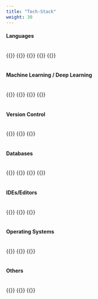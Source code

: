 ```yaml
---
title: "Tech-Stack"
weight: 30
---
```



#### Languages
<br/>
<div>
{{<badge "Python" "https://img.shields.io/badge/python-3670A0?style=for-the-badge&logo=python&logoColor=ffdd54" "bagde">}}
{{<badge "Swift" "https://img.shields.io/badge/swift-F54A2A?style=for-the-badge&logo=swift&logoColor=white" "bagde">}}
{{<badge "Java" "https://img.shields.io/badge/java-%23ED8B00.svg?style=for-the-badge&logo=java&logoColor=white" "bagde">}}
{{<badge "Markdown" "https://img.shields.io/badge/markdown-%23000000.svg?style=for-the-badge&logo=markdown&logoColor=white" "bagde">}}
{{<badge "LaTeX" "https://img.shields.io/badge/latex-%23008080.svg?style=for-the-badge&logo=latex&logoColor=white" "bagde">}}
</div>
<br/>

#### Machine Learning / Deep Learning
<br/>
<div>
{{<badge "Pandas" "https://img.shields.io/badge/pandas-%23150458.svg?style=for-the-badge&logo=pandas&logoColor=white" "bagde">}}
{{<badge "NumPy" "https://img.shields.io/badge/numpy-%23013243.svg?style=for-the-badge&logo=numpy&logoColor=white" "bagde">}}
{{<badge "scikit-learn" "https://img.shields.io/badge/scikit--learn-%23F7931E.svg?style=for-the-badge&logo=scikit-learn&logoColor=white" "bagde">}}
{{<badge "PyTorch" "https://img.shields.io/badge/PyTorch-%23EE4C2C.svg?style=for-the-badge&logo=PyTorch&logoColor=white" "bagde">}}
</div>
<br/>

#### Version Control
<br/>
<div>
{{<badge "Git" "https://img.shields.io/badge/git-%23F05033.svg?style=for-the-badge&logo=git&logoColor=white" "bagde">}}
{{<badge "GitHub" "https://img.shields.io/badge/github-%23121011.svg?style=for-the-badge&logo=github&logoColor=white" "bagde">}}
{{<badge "GitLab" "https://img.shields.io/badge/gitlab-%23181717.svg?style=for-the-badge&logo=gitlab&logoColor=white" "bagde">}}
</div>
<br/>

#### Databases
<br/>
<div>
{{<badge "ElasticSearch" "https://img.shields.io/badge/-ElasticSearch-005571?style=for-the-badge&logo=elasticsearch" "bagde">}}
{{<badge "Neo4J" "https://img.shields.io/badge/Neo4j-008CC1?style=for-the-badge&logo=neo4j&logoColor=white" "bagde">}}
{{<badge "MySQL" "https://img.shields.io/badge/mysql-%2300f.svg?style=for-the-badge&logo=mysql&logoColor=white" "bagde">}}
{{<badge "SQLite" "https://img.shields.io/badge/sqlite-%2307405e.svg?style=for-the-badge&logo=sqlite&logoColor=white" "bagde">}}
</div>
<br/>

#### IDEs/Editors
<br/>
<div>
{{<badge "Neovim" "https://img.shields.io/badge/NeoVim-%2357A143.svg?&style=for-the-badge&logo=neovim&logoColor=white" "bagde">}}
{{<badge "Visual Studio Code" "https://img.shields.io/badge/Visual%20Studio%20Code-0078d7.svg?style=for-the-badge&logo=visual-studio-code&logoColor=white" "bagde">}}
{{<badge "Jupyter Lab" "https://img.shields.io/badge/jupyter-%23FA0F00.svg?style=for-the-badge&logo=jupyter&logoColor=white" "bagde">}}
</div>
<br/>

#### Operating Systems
<br/>
<div>
{{<badge "Mac OS" "https://img.shields.io/badge/mac%20os-000000?style=for-the-badge&logo=macos&logoColor=F0F0F0" "bagde">}}
{{<badge "Pop! OS" "https://img.shields.io/badge/Pop!_OS-48B9C7?style=for-the-badge&logo=Pop!_OS&logoColor=white" "bagde">}}
{{<badge "Windows" "https://img.shields.io/badge/Windows-0078D6?style=for-the-badge&logo=windows&logoColor=white" "bagde">}}
</div>
<br/>

#### Others
<br/>
<div>
{{<badge "Jira" "https://img.shields.io/badge/jira-%230A0FFF.svg?style=for-the-badge&logo=jira&logoColor=white" "bagde">}}
{{<badge "Docker" "https://img.shields.io/badge/docker-%230db7ed.svg?style=for-the-badge&logo=docker&logoColor=white" "bagde">}}
{{<badge "Terraform" "https://img.shields.io/badge/terraform-%235835CC.svg?style=for-the-badge&logo=docker&logoColor=white" "bagde">}}
</div>
